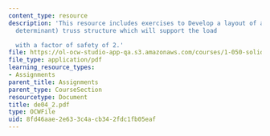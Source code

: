 ```yaml
---
content_type: resource
description: 'This resource includes exercises to Develop a layout of a (statically
  determinant) truss structure which will support the load

  with a factor of safety of 2.'
file: https://ol-ocw-studio-app-qa.s3.amazonaws.com/courses/1-050-solid-mechanics-fall-2004/8fd46aae2e633c4acb342fdc1fb05eaf_de04_2.pdf
file_type: application/pdf
learning_resource_types:
- Assignments
parent_title: Assignments
parent_type: CourseSection
resourcetype: Document
title: de04_2.pdf
type: OCWFile
uid: 8fd46aae-2e63-3c4a-cb34-2fdc1fb05eaf
---
```

